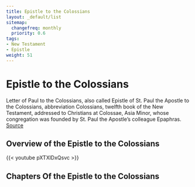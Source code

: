 ```yaml
---
title: Epistle to the Colossians
layout: _default/list
sitemap:
  changefreq: monthly
  priority: 0.6
tags:
- New Testament
- Epistle
weight: 51
---
```

# Epistle to the Colossians

Letter of Paul to the Colossians, also called Epistle of St. Paul the Apostle to the Colossians, abbreviation Colossians, twelfth book of the New Testament, addressed to Christians at Colossae, Asia Minor, whose congregation was founded by St. Paul the Apostle’s colleague Epaphras. 
[Source](https://www.britannica.com/topic/The-Letter-of-Paul-to-the-Colossians)

## Overview of the Epistle to the Colossians
{{< youtube pXTXlDxQsvc >}}

## Chapters Of the Epistle to the Colossians
